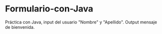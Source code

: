 # Formulario-con-Java
Práctica con Java, input del usuario "Nombre" y "Apellido". Output mensaje de bienvenida. 
